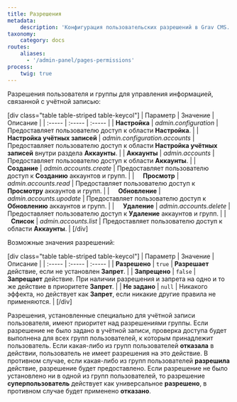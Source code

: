 ```yaml
---
title: Разрешения
metadata:
    description: 'Конфигурация пользовательских разрешений в Grav CMS.'
taxonomy:
    category: docs
routes:
    aliases:
      - '/admin-panel/pages-permissions'
process:
    twig: true
---
```


Разрешения пользователя и группы для управления информацией, связанной с учётной записью:

[div class="table table-striped table-keycol"]
| Параметр                              | Значение                          | Описание                                                          |
| :-----                                | :-----                            | :-----                                                            |
| **Настройка**                     | *admin.configuration*             | Предоставляет пользователю доступ к области **Настройка**. |
| &nbsp; &nbsp; **Настройка учётных записей** | *admin.configuration.accounts*    | Предоставляет пользователю доступ к области **Настройка учётных записей** внутри раздела **Аккаунты**.  |
| **Аккаунты**                          | *admin.accounts*                  | Предоставляет пользователю доступ к области **Аккаунты**.    |
| &nbsp; &nbsp; **Создание**              | *admin.accounts.create*           | Предоставляет пользователю доступ к **Созданию** аккаунтов и групп.      |
| &nbsp; &nbsp; **Просмотр**                | *admin.accounts.read*             | Предоставляет пользователю доступ к **Просмотру** аккаунтов и групп.          |
| &nbsp; &nbsp; **Обновление**              | *admin.accounts.upodate*          | Предоставляет пользователю доступ к **Обновлению** аккаунтов и групп.        |
| &nbsp; &nbsp; **Удаление**              | *admin.accounts.delete*           | Предоставляет пользователю доступ к **Удаление** аккаунтов и групп.        |
| &nbsp; &nbsp; **Список**                | *admin.accounts.list*             | Предоставляет пользователю доступ к области **Аккаунты**.             |
[/div]

Возможные значения разрешений:

[div class="table table-striped table-keycol"]
| Параметр                              | Значение | Описание                                                                                                   |
| :-----                                | :-----   | :-----                                                                                                     |
| **Разрешено**                         | `true`   | **Разрешает** действие, если не установлен **Запрет**.                                                     |
| **Запрещено**                         | `false`  | **Запрещает** действие. При наличии разрешения и запрета на одно и то же действие в приоритете **Запрет**. |
| **Не задано**                         | `null`   | Никакого эффекта, но действует как **Запрет**, если никакие другие правила не применяются.                 |
[/div]

Разрешения, установленные специально для учётной записи пользователя, имеют приоритет над разрешениями группы. Если разрешение не было задано в учётной записи, проверка доступа будет выполнена для всех групп пользователей, к которым принадлежит пользователь. Если какая-либо из групп пользователей **отказала** в действии, пользователь не имеет разрешения на это действие. В противном случае, если какая-либо из групп пользователей **разрешила** действие, разрешение будет предоставлено. Если разрешение не было установлено ни в одной из групп пользователей, то разрешение **суперпользователь** действует как универсальное **разрешено**, в противном случае будет применено **отказано**.
